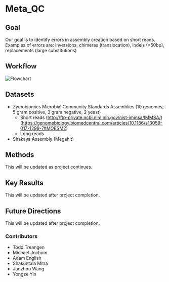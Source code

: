 # Meta_QC

## Goal
Our goal is to identify errors in assembly creation based on short reads. Examples of errors are: inversions, chimeras (translocation), indels (<50bp), replacements (large substitutions)

## Workflow
![Flowchart](https://github.com/NCBI-Codeathons/Meta_QC/blob/master/workflow.jpg)

## Datasets
+ Zymobiomics Microbial Community Standards Assemblies (10 genomes; 5 gram positive, 3 gram negative, 2 yeast)
  + Short reads (http://ftp-private.ncbi.nlm.nih.gov/nist-immsa/IMMSA/)
  (https://genomebiology.biomedcentral.com/articles/10.1186/s13059-017-1299-7#MOESM2)
  + Long reads 
+ Shakaya Assembly (Megahit)

## Methods
This will be updated as project continues.

## Key Results
This will be updated after project completion.

## Future Directions
This will be updated after project completion.

### Contributors
+ Todd Treangen
+ Michael Jochum
+ Adam English
+ Shakuntala Mitra
+ Junzhou Wang
+ Yongze Yin
